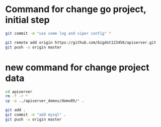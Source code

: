 # Command for change go project, initial step

```bash
git commit -m "use some log and viper config" * 

git remote add origin https://github.com/bigdot123456/apiserver.git 
git push -u origin master 
```

# new command for change project data
```bash
cd apiserver 
rm -f -r * 
cp -a ../apiserver_demos/demo05/* . 

git add . 
git commit -m "add mysql" . 
git push -u origin master 
```
